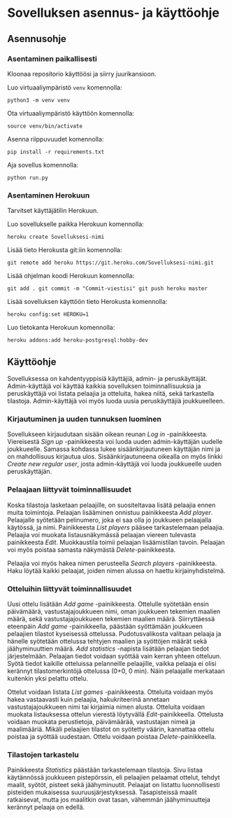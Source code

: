 # Sovelluksen asennus- ja käyttöohje

## Asennusohje

### Asentaminen paikallisesti

Kloonaa repositorio käyttöösi ja siirry juurikansioon.

Luo virtuaaliympäristö ```venv``` komennolla:

```python3 -m venv venv```

Ota virtuaaliympäristö käyttöön komennolla:

```source venv/bin/activate```

Asenna riippuvuudet komennolla:

```pip install -r requirements.txt```

Aja sovellus komennolla:

```python run.py```

### Asentaminen Herokuun

Tarvitset käyttäjätilin Herokuun.

Luo sovellukselle paikka Herokuun komennolla:

```heroku create Sovelluksesi-nimi```

Lisää tieto Herokusta git:iin komennolla:

```git remote add heroku https://git.heroku.com/Sovelluksesi-nimi.git```

Lisää ohjelman koodi Herokuun komennolla: 

```git add . git commit -m "Commit-viestisi" git push heroku master```

Lisää sovelluksen käyttöön tieto Herokusta komennolla:

```heroku config:set HEROKU=1```

Luo tietokanta Herokuun komennolla:

```heroku addons:add heroku-postgresql:hobby-dev```

## Käyttöohje

Sovelluksessa on kahdentyyppisiä käyttäjiä, admin- ja peruskäyttäjät. Admin-käyttäjä voi käyttää kaikkia sovelluksen toiminnallisuuksia ja peruskäyttäjä voi listata 
pelaajia ja otteluita, hakea niitä, sekä tarkastella tilastoja. Admin-käyttäjä voi myös luoda uusia peruskäyttäjiä joukkueelleen.

### Kirjautuminen ja uuden tunnuksen luominen

Sovellukseen kirjaudutaan sisään oikean reunan *Log in* -painikkeesta. Viereisestä *Sign up* -painikkeesta voi luoda uuden admin-käyttäjän uudelle joukkueelle. Samassa 
kohdassa lukee sisäänkirjautuneen käyttäjän nimi ja on mahdollisuus kirjautua ulos. Sisäänkirjautuneena oikealla on myös linkki *Create new regular user*, josta
admin-käyttäjä voi luoda joukkueelle uuden peruskäyttäjän.

### Pelaajaan liittyvät toiminnallisuudet

Koska tilastoja lasketaan pelaajille, on suositeltavaa lisätä pelaajia ennen muita toimintoja. Pelaajan lisääminen onnistuu painikkeesta *Add player*. Pelaajalle syötetään pelinumero, joka ei saa 
olla jo joukkueen pelaajalla käytössä, ja nimi. Painikkeesta *List players* pääsee tarkastelemaan pelaajia. Pelaajia voi muokata listausnäkymässä pelaajan viereen 
tulevasta painikkeesta *Edit*. Muokkaustila toimii pelaajan lisäämistilan tavoin. Pelaajan voi myös poistaa samasta näkymästä *Delete*-painikkeesta.

Pelaajia voi myös hakea nimen perusteella *Search players* -painikkeesta. Haku löytää kaikki pelaajat, joiden nimen alussa on haettu kirjainyhdistelmä.

### Otteluihin liittyvät toiminnallisuudet

Uusi ottelu lisätään *Add game* -painikkeesta. Ottelulle syötetään ensin päivämäärä, vastustajajoukkueen nimi, oman joukkueen tekemien maalien määrä, sekä 
vastustajajoukkueen tekemien maalien määrä. Siirryttäessä eteenpäin *Add game* -painikkeella, päästään syöttämään joukkueen pelaajien tilastot kyseisessä ottelussa. 
Pudotusvalikosta valitaan pelaaja ja hänelle syötetään ottelussa tehtyjen maalien ja syöttöjen määrät sekä jäähyminuuttien määrä. *Add statistics* -napista lisätään 
pelaajan tiedot järjestelmään. Pelaajan tiedot voidaan syöttää vain kerran yhteen otteluun. Syötä tiedot kaikille otteluissa pelanneille pelaajille, vaikka pelaaja ei olisi
kerännyt tilastomerkintöjä ottelussa (0+0, 0 min). Näin pelaajalle merkataan kuitenkin yksi pelattu ottelu.

Ottelut voidaan listata *List games* -painikkeesta. Otteluita voidaan myös hakea vastaavasti kuin pelaajia, hakukriteerinä annetaan vastustajajoukkueen nimi tai kirjaimia 
nimen alusta. Otteluita voidaan muokata listauksessa ottelun vierestä löytyvällä *Edit*-painikkeella. Ottelusta voidaan muokata perustietoja, päivämäärää, vastustajan nimeä ja
maalimääriä. Mikäli pelaajien tilastot on syötetty väärin, kannattaa ottelu poistaa ja syöttää uudestaan. Ottelu voidaan poistaa *Delete*-painikkeella.

### Tilastojen tarkastelu

Painikkeesta *Statistics* päästään tarkastelemaan tilastoja. Sivu listaa käytännössä joukkueen pistepörssin, eli pelaajien pelaamat ottelut, tehdyt maalit, syötöt, pisteet 
sekä jäähyminuutit. Pelaajat on listattu luonnollisesti pisteiden mukaisessa suuruusjärjestyksessä. Tasapisteissä maalit ratkaisevat, mutta jos maalitkin ovat tasan, vähemmän
jäähyminuutteja kerännyt pelaaja on edellä.
